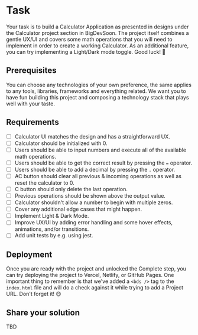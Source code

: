 # Task
Your task is to build a Calculator Application as presented in designs under the Calculator project section in BigDevSoon. The project itself combines a gentle UX/UI and covers some math operations that you will need to implement in order to create a working Calculator. As an additional feature, you can try implementing a Light/Dark mode toggle. Good luck! 🎉

## Prerequisites
You can choose any technologies of your own preference, the same applies to any tools, libraries, frameworks and everything related. We want you to have fun building this project and composing a technology stack that plays well with your taste.

## Requirements

- [ ] Calculator UI matches the design and has a straightforward UX.
- [ ] Calculator should be initialized with 0.
- [ ] Users should be able to input numbers and execute all of the available math operations.
- [ ] Users should be able to get the correct result by pressing the `=` operator.
- [ ] Users should be able to add a decimal by pressing the `.` operator.
- [ ] AC button should clear all previous & incoming operations as well as reset the calculator to 0.
- [ ] C button should only delete the last operation.
- [ ] Previous operations should be shown above the output value.
- [ ] Calculator shouldn't allow a number to begin with multiple zeros.
- [ ] Cover any additional edge cases that might happen.
- [ ] Implement Light & Dark Mode.
- [ ] Improve UX/UI by adding error handling and some hover effects, animations, and/or transitions.
- [ ] Add unit tests by e.g. using jest.

## Deployment
Once you are ready with the project and unlocked the Complete step, you can try deploying the project to Vercel, Netlify, or GitHub Pages. One important thing to remember is that we've added a `<bds />` tag to the `index.html` file and will do a check against it while trying to add a Project URL. Don't forget it! 😊

## Share your solution
TBD
